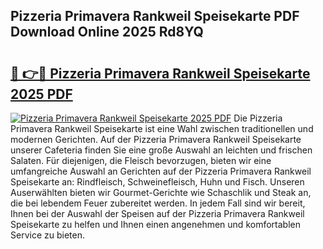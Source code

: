 ## Pizzeria Primavera Rankweil Speisekarte PDF Download Online 2025 Rd8YQ

# <h2><a href="http://gcdlbc3.nevu.top/?p=Pizzeria+Primavera+Rankweil+Speisekarte">🔗 👉🔴 Pizzeria Primavera Rankweil Speisekarte 2025 PDF</a></h2>

[![Pizzeria Primavera Rankweil Speisekarte 2025 PDF](https://i.imgur.com/dBaPXMq.png)](http://gcdlbc3.nevu.top/?p=Pizzeria+Primavera+Rankweil+Speisekarte)
Die Pizzeria Primavera Rankweil Speisekarte ist eine Wahl zwischen traditionellen und modernen Gerichten. Auf der Pizzeria Primavera Rankweil Speisekarte unserer Cafeteria finden Sie eine große Auswahl an leichten und frischen Salaten. Für diejenigen, die Fleisch bevorzugen, bieten wir eine umfangreiche Auswahl an Gerichten auf der Pizzeria Primavera Rankweil Speisekarte an: Rindfleisch, Schweinefleisch, Huhn und Fisch. Unseren Auserwählten bieten wir Gourmet-Gerichte wie Schaschlik und Steak an, die bei lebendem Feuer zubereitet werden. In jedem Fall sind wir bereit, Ihnen bei der Auswahl der Speisen auf der Pizzeria Primavera Rankweil Speisekarte zu helfen und Ihnen einen angenehmen und komfortablen Service zu bieten.
